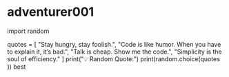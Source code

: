 # adventurer001
import  random

quotes = [
    "Stay hungry, stay foolish.",
    "Code is like humor. When you have to explain it, it’s bad.",
    "Talk is cheap. Show me the code.",
    "Simplicity is the soul of efficiency."
]
print("💡 Random Quote:")
print(random.choice(quotes ))
best
